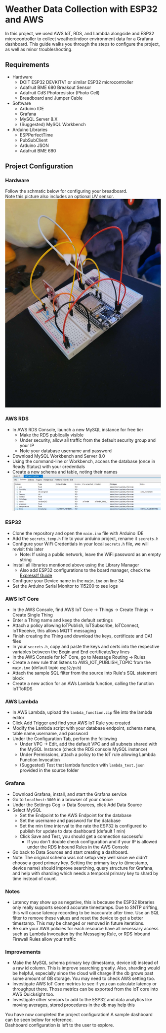 # Weather Data Collection with ESP32 and AWS
In this project, we used AWS IoT, RDS, and Lambda alongside and ESP32 microcontroller to collect weather/indoor environment data for a Grafana dashboard. This guide walks you through the steps to configure the project, as well as minor troubleshooting.
## Requirements
- Hardware
    - DOIT ESP32 DEVKITV1 or similar ESP32 microcontroller
    - Adafruit BME 680 Breakout Sensor
    - Adafruit CdS Photoresistor (Photo Cell)
    - Breadboard and Jumper Cable
- Software
    - Arduino IDE
    - Grafana
    - MySQL Server 8.X
    - (Suggested) MySQL Workbench
- Arduino Libraries
    - ESPPerfectTime
    - PubSubClient
    - Arduino JSON
    - Adafruit BME 680

## Project Configuration

### Hardware
Follow the schmatic below for configuring your breadboard.  
Note this picture also includes an optional UV sensor.  
![Breadboard and Wiring](resources/breadboard.jpg)
### AWS RDS
- In AWS RDS Console, launch a new MySQL instance for free tier
    - Make the RDS publically visible
    - Under security, allow all traffic from the default security group and your IP
    - Note your database username and password
- Download MySQL Workbench and Server 8.0
- Using the command-line or Workbench, access the database (once in Ready Status) with your credentials
- Create a new schema and table, noting their names
![MySQL Schema](resources/mysql_table_schema.JPG)

### ESP32
- Clone the repository and open the `main.ino` file with Arduino IDE
- Add the `secrets_temp.h` file to your arduino project, rename it `secrets.h`
- Configure your WiFi Credentials in your local `secrets.h` file, we will revisit this later
    - Note: If using a public network, leave the WiFi password as an empty string
- Install all libraries mentioned above using the Library Manager
    - Also add ESP32 configurations to the board manager, check the [ExpressIf Guide](https://espressif-docs.readthedocs-hosted.com/projects/arduino-esp32/en/latest/installing.html)
- Configure your Device name in the `main.ino` on line 34
- Set the Arduino Serial Monitor to 115200 to see logs

### AWS IoT Core
- In the AWS Console, find AWS IoT Core -> Things -> Create Things -> Create Single Thing
- Enter a Thing name and keep the default settings
- Attach a policy allowing IoTPublish, IoTSubscribe, IoTConnect, IoTReceive, this allows MQTT messaging
- Finish creating the Thing and download the keys, certificate and CA1 files
- In your `secrets.h`, copy and paste the keys and certs into the respective variables between the Begin and End certificate/key lines
- In the AWS Console for IoT Core, go to Message Routing -> Rules
- Create a new rule that listens to AWS_IOT_PUBLISH_TOPIC from the `main.ino` (default topic `esp32/pub`)
- Attach the sample SQL filter from the source into Rule's SQL statement block
- Create a new action for an AWs Lambda function, calling the function IoTToRDS

### AWS Lambda
- In AWS Lambda, upload the `lambda_function.zip` file into the lambda editor
- Click Add Trigger and find your AWS IoT Rule you created
- Modify the Lambda script with your database endpoint, schema name, table name,username, and password
- Under the Configuration Tab, perform the following
    - Under VPC -> Edit, add the default VPC and all subnets shared with the MySQL Instance (check the RDS console MySQL instance)
    - Under Permissions, attach a policy to the IoT rule allowing Lambda Function Invocation
    - (Suggested) Test that lambda function with `lambda_test.json` provided in the source folder

### Grafana
- Download Grafana, install, and start the Grafana service
- Go to `localhost:3000` in a browser of your choice
- Under the Settings Cog -> Data Sources, click Add Data Source
- Select MySQL
    - Set the Endpoint to the AWS Endpoint for the database
    - Set the username and password for the database
    - Set the min time interval to the rate the ESP32 is configured to publish for update to date dashboard (default 1 min)
    - Click Save and Test, you should get a connection successful
        - If you don't double check configuration and if your IP is allowed under the RDS Inbound Rules in the AWS Console
- Go back to Data Sources and start creating a dashboard.
- Note: The original schema was not setup very well since we didn't choose a good primary key. Setting the primary key to (timestamp, device name) should improve searching, query structure for Grafana, and help with sharding which needs a temporal primary key to shard by time instead of count.

### Notes
- Latency may show up as negative, this is because the ESP32 libraries only really supports second accurate timestamps. Due to SNTP drifting, this will cause latency recording to be inaccurate after time. Use an SQL filter to remove these values and reset the device to get a better timestamp. This may be changed or removed in future iterations.
- Be sure your AWS policies for each resource have all necessary access such as Lambda Invocation by the Messaging Rule, or RDS Inbound Firewall Rules allow your traffic

### Improvements
- Make the MySQL schema primary key (timestamp, device id) instead of a raw id column. This is improve searching greatly. Also, sharding would be helpful, especially since the cloud will charge if the db grows past some amount of GB storage. You may need to check AWS setting too.
- Investigate AWS IoT Core metrics to see if you can calculate latency or throughput there. Those metrics can be exported from the IoT core into AWS Quicksight too.
- Investigate other sensors to add to the ESP32 and data analytics like moving averages, stored procedures in the db may help this

You have now completed the project configuration! A sample dashboard can be seen below for reference.  
Dashboard configuration is left to the user to explore.
